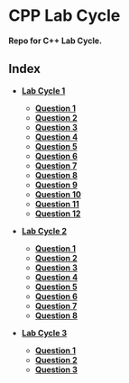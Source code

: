 CPP Lab Cycle
==========

**Repo for C++ Lab Cycle.**

## Index

* [**Lab Cycle 1**](/Lab%20Cycle%201/)
  * [**Question 1**](/Lab%20Cycle%201/Question%2001/)
  * [**Question 2**](/Lab%20Cycle%201Question%2002/)
  * [**Question 3**](/Lab%20Cycle%201/Question%2003/)
  * [**Question 4**](/Lab%20Cycle%201/Question%2004/)
  * [**Question 5**](/Lab%20Cycle%201/Question%2005/)
  * [**Question 6**](/Lab%20Cycle%201/Question%2006/)
  * [**Question 7**](/Lab%20Cycle%201/Question%2007/)
  * [**Question 8**](/Lab%20Cycle%201/Question%2008/)
  * [**Question 9**](/Lab%20Cycle%201/Question%2009/)
  * [**Question 10**](/Lab%20Cycle%201/Question%2010/)
  * [**Question 11**](/Lab%20Cycle%201/Question%2011/)
  * [**Question 12**](/Lab%20Cycle%201/Question%2012/)
  
* [**Lab Cycle 2**](/Lab%20Cycle%202/)
  * [**Question 1**](/Lab%20Cycle%202/Question%2001/)
  * [**Question 2**](/Lab%20Cycle%202/Question%2002/)
  * [**Question 3**](/Lab%20Cycle%202/Question%2003/)
  * [**Question 4**](/Lab%20Cycle%202/Question%2004/)
  * [**Question 5**](/Lab%20Cycle%202/Question%2005/)
  * [**Question 6**](/Lab%20Cycle%202/Question%2006/)
  * [**Question 7**](/Lab%20Cycle%202/Question%2007/)
  * [**Question 8**](/Lab%20Cycle%202/Question%2008/)
  
* [**Lab Cycle 3**](/Lab%20Cycle%203/)
  * [**Question 1**](/Lab%20Cycle%203/Question%2001/)
  * [**Question 2**](/Lab%20Cycle%203/Question%2002/)
  * [**Question 3**](/Lab%20Cycle%203/Question%2003/)
